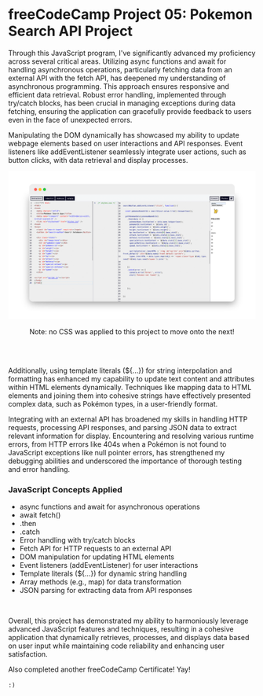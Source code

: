 # freeCodeCamp Project 05: Pokemon Search API Project

Through this JavaScript program, I've significantly advanced my proficiency across several critical areas. Utilizing async functions and await for handling asynchronous operations, particularly fetching data from an external API with the fetch API, has deepened my understanding of asynchronous programming. This approach ensures responsive and efficient data retrieval. Robust error handling, implemented through try/catch blocks, has been crucial in managing exceptions during data fetching, ensuring the application can gracefully provide feedback to users even in the face of unexpected errors.

Manipulating the DOM dynamically has showcased my ability to update webpage elements based on user interactions and API responses. Event listeners like addEventListener seamlessly integrate user actions, such as button clicks, with data retrieval and display processes.

<p align=center>
  <img src="./images/github-screenshot-template-05-pokemon-checker.png" width=700>
</p>
<p align=center>Note: no CSS was applied to this project to move onto the next!</p>
<br>
<br>

Additionally, using template literals (${...}) for string interpolation and formatting has enhanced my capability to update text content and attributes within HTML elements dynamically. Techniques like mapping data to HTML elements and joining them into cohesive strings have effectively presented complex data, such as Pokémon types, in a user-friendly format.

Integrating with an external API has broadened my skills in handling HTTP requests, processing API responses, and parsing JSON data to extract relevant information for display. Encountering and resolving various runtime errors, from HTTP errors like 404s when a Pokémon is not found to JavaScript exceptions like null pointer errors, has strengthened my debugging abilities and underscored the importance of thorough testing and error handling.



<h3>JavaScript Concepts Applied
</h3>

- async functions and await for asynchronous operations
- await fetch()
- .then
- .catch 
- Error handling with try/catch blocks
- Fetch API for HTTP requests to an external API
- DOM manipulation for updating HTML elements
- Event listeners (addEventListener) for user interactions
- Template literals (${...}) for dynamic string handling
- Array methods (e.g., map) for data transformation
- JSON parsing for extracting data from API responses

<br>

Overall, this project has demonstrated my ability to harmoniously leverage advanced JavaScript features and techniques, resulting in a cohesive application that dynamically retrieves, processes, and displays data based on user input while maintaining code reliability and enhancing user satisfaction.

Also completed another freeCodeCamp Certificate! Yay!

 `:)`
